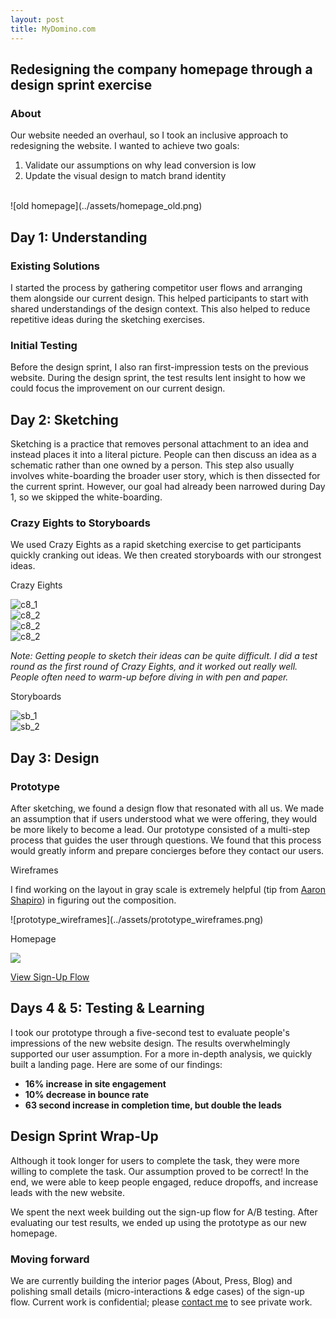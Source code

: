 ```yaml
---
layout: post
title: MyDomino.com
---
```


## Redesigning the company homepage through a design sprint exercise

### About
Our website needed an overhaul, so I took an inclusive approach to redesigning the website. I wanted to achieve two goals:

 1. Validate our assumptions on why lead conversion is low
 2. Update the visual design to match brand identity

<br/>
![old homepage](../assets/homepage_old.png)

## Day 1: Understanding

### Existing Solutions
I started the process by gathering competitor user flows and arranging them alongside our current design. This helped participants to start with shared understandings of the design context. This also helped to reduce repetitive ideas during the sketching exercises.

### Initial Testing
Before the design sprint, I also ran first-impression tests on the previous website. During the design sprint, the test results lent insight to how we could focus the improvement on our current design.

## Day 2: Sketching
Sketching is a practice that removes personal attachment to an idea and instead places it into a literal picture. People can then discuss an idea as a schematic rather than one owned by a person. This step also usually involves white-boarding the broader user story, which is then dissected for the current sprint. However, our goal had already been narrowed during Day 1, so we skipped the white-boarding.

### Crazy Eights to Storyboards
We used Crazy Eights as a rapid sketching exercise to get participants quickly cranking out ideas. We then created storyboards with our strongest ideas.

<p class="mt0 mb1 bold">Crazy Eights</p>

<div class="col col-12 sm-col-6 sm-pr2 pb2">
<img alt="c8_1" src="../assets/c8_1.JPG" class="fit">
</div>

<div class="col col-12 sm-col-6 sm-pl2 pb2">
<img alt="c8_2" src="../assets/c8_2.JPG" class="fit">
</div>
<div class="col col-12 sm-col-6 sm-pr2 pb2">
<img alt="c8_2" src="../assets/c8_3.JPG" class="fit">
</div>
<div class="col col-12 sm-col-6 sm-pl2 pb2">
<img alt="c8_2" src="../assets/c8_4.JPG" class="fit">
</div>

*Note: Getting people to sketch their ideas can be quite difficult. I did a test round as the first round of Crazy Eights, and it worked out really well. People often need to warm-up before diving in with pen and paper.*

<p class="mt0 mb1 bold">Storyboards</p>

<div class="clearfix">
<div class="col col-12 sm-col-6 sm-pr2">
<img alt="sb_1" src="../assets/sb_1.JPG" class="fit">
</div>
<div class="col col-12 sm-col-6 sm-pl2">
<img alt="sb_2" src="../assets/sb_2.JPG" class="fit">
</div>
</div>

## Day 3: Design

### Prototype

After sketching, we found a design flow that resonated with all us. We made an assumption that if users understood what we were offering, they would be more likely to become a lead. Our prototype consisted of a multi-step process that guides the user through questions. We found that this process would greatly inform and prepare concierges before they contact our users.

<p class="mt0 mb0 bold">Wireframes</p>

<p class="mt0">I find working on the layout in gray scale is extremely helpful (tip from <a href="http://twitter.com/aaronshapiro" class="link" target="_blank">Aaron Shapiro</a>) in figuring out the composition.</p>
![prototype_wireframes](../assets/prototype_wireframes.png)

<p class="mt1 mb1 bold">Homepage</p>

<div class="img img-overflow mb3">


<img src="/assets/prototype.png">

</div>

<a href="https://invis.io/FJ6LES2T5" class="btn btn-black" target="_blank">View Sign-Up Flow</a>



## Days 4 & 5: Testing & Learning

I took our prototype through a five-second test to evaluate people's impressions of the new website design. The results overwhelmingly supported our user assumption. For a more in-depth analysis, we quickly built a landing page. Here are some of our findings:

- **16% increase in site engagement**
- **10% decrease in bounce rate**
- **63 second increase in completion time, but double the leads**

## Design Sprint Wrap-Up

Although it took longer for users to complete the task, they were more willing to complete the task. Our assumption proved to be correct! In the end, we were able to keep people engaged, reduce dropoffs, and increase leads with the new website.


We spent the next week building out the sign-up flow for A/B testing. After evaluating our test results, we ended up using the prototype as our new homepage.

### Moving forward
We are currently building the interior pages (About, Press, Blog) and polishing small details (micro-interactions & edge cases) of the sign-up flow. Current work is confidential; please <a href="mailto:jyng02@gmail.com" class="link">contact me</a> to see private work.
